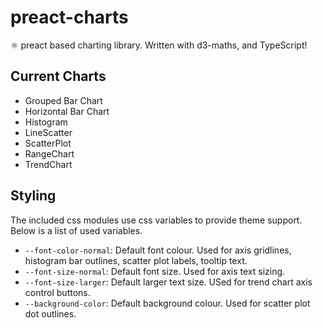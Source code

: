 # preact-charts
⚛️ preact based charting library. Written with d3-maths, and TypeScript!

## Current Charts
- Grouped Bar Chart
- Horizontal Bar Chart
- Histogram
- LineScatter
- ScatterPlot
- RangeChart
- TrendChart

## Styling
The included css modules use css variables to provide theme support. Below is a list of used variables.
- `--font-color-normal`: Default font colour. Used for axis gridlines, histogram bar outlines, scatter plot labels, tooltip text.
- `--font-size-normal`: Default font size. Used for axis text sizing.
- `--font-size-larger`: Default larger text size. USed for trend chart axis control buttons.
- `--background-color`: Default background colour. Used for scatter plot dot outlines.
